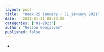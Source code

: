 ```yaml
---
layout: post
title:  "Week 25 january - 31 january 2021"
date:   2021-01-31 08:43:59
categories: ["01-2021"]
author: "Nelson Gonçalves"
published: false
---
```


*
